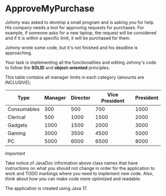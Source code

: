 # ApproveMyPurchase
 
Johnny was asked to develop a small program and is asking you for help.
His company needs a tool for approving requests for purchases. For example, if someone asks for a new laptop, the request will be considered and if it is within a specific limit, it will be purchased for them.
 
Johnny wrote some code, but it's not finished and his deadline is approaching.
 
Your task is implementing all the functionalities and editing Johnny's code to follow the **SOLID** and **object-oriented** principles.
 
This table contains all manager limits in each category (amounts are INCLUSIVE);
 
|Type          |Manager|Director|Vice President|President|
|--------------|------|------|------|------|
| Consumables  | 300  | 500  | 700  | 1000 |
| Clerical     | 500  | 1000 | 1500 | 2000 |
| Gadgets      | 1000 | 1500 | 2000 | 3000 |
| Gaming       | 3000 | 3500 | 4500 | 5000 |
| PC           | 5000 | 6000 | 6500 | 8000 |
 
*Important*
 
Take notice of JavaDoc information above class names that have instructions on what
you should not change in order for the application to work and TODO markings where you need to implement new code.
Also, think about how you can make code more optimized and readable.
 
The application is created using Java 17. 
 

